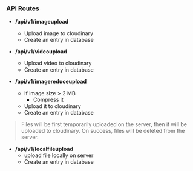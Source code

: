### API Routes

* **/api/v1/imageupload**

  * Upload image to cloudinary
  * Create an entry in database
* **/api/v1/videoupload**

  * Upload video to cloudinary
  * Create an entry in database
* **/api/v1/imagereduceupload**

  * If image size > 2 MB
    * Compress it
  * Upload it to cloudinary
  * Create an entry in database

> Files will be first temporarily uploaded on the server, then it will be uploaded to cloudinary. On success, files will be deleted from the server.

* **/api/v1/localfileupload**
  * upload file locally on server
  * Create an entry in database
